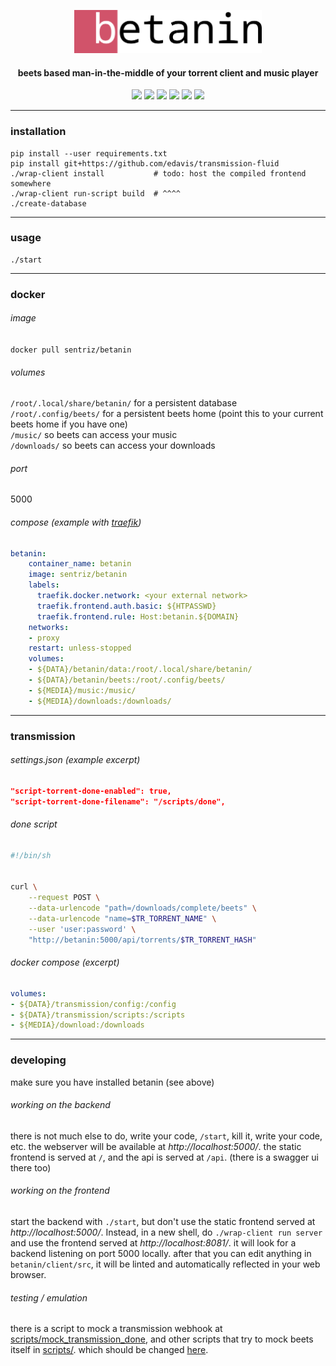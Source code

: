 <p align="center"><img width="300" src="https://github.com/sentriz/betanin/blob/master/betanin/client/src/assets/logo.png?raw=true"></p>
<h4 align="center">beets based man-in-the-middle of your torrent client and music player</h4>
<p align="center"><img src="https://img.shields.io/docker/pulls/sentriz/betanin.svg"> <img src="https://api.codacy.com/project/badge/Grade/9d97d90ee91c48dc948f1bd2037ba9d7?isInternal=true"> <img src="https://img.shields.io/github/issues/sentriz/betanin.svg"> <img src="https://img.shields.io/github/issues-pr/sentriz/betanin.svg"> <img src="https://img.shields.io/badge/python-3.7-blue.svg"> <img src="https://img.shields.io/badge/vue-2.5-brightgreen.svg"></p>


<hr>

### installation

    pip install --user requirements.txt
    pip install git+https://github.com/edavis/transmission-fluid
    ./wrap-client install           # todo: host the compiled frontend somewhere
    ./wrap-client run-script build  # ^^^^
    ./create-database

<hr>

### usage
    ./start
    
<hr>

### docker
###### image
`docker pull sentriz/betanin`  
###### volumes
`/root/.local/share/betanin/` for a persistent database  
`/root/.config/beets/` for a persistent beets home (point this to your current beets home if you have one)  
`/music/` so beets can access your music  
`/downloads/` so beets can access your downloads  
###### port
5000
###### compose (example with [traefik](https://traefik.io/))
```yml
betanin:
    container_name: betanin
    image: sentriz/betanin
    labels:
      traefik.docker.network: <your external network>
      traefik.frontend.auth.basic: ${HTPASSWD}
      traefik.frontend.rule: Host:betanin.${DOMAIN}
    networks:
    - proxy
    restart: unless-stopped
    volumes:
    - ${DATA}/betanin/data:/root/.local/share/betanin/
    - ${DATA}/betanin/beets:/root/.config/beets/
    - ${MEDIA}/music:/music/
    - ${MEDIA}/downloads:/downloads/
```

<hr>

### transmission
###### settings.json (example excerpt)
```json
"script-torrent-done-enabled": true,
"script-torrent-done-filename": "/scripts/done",
```
###### done script
```bash
#!/bin/sh


curl \
    --request POST \
    --data-urlencode "path=/downloads/complete/beets" \
    --data-urlencode "name=$TR_TORRENT_NAME" \
    --user 'user:password' \
    "http://betanin:5000/api/torrents/$TR_TORRENT_HASH"
```
###### docker compose (excerpt)
```yaml
volumes:
- ${DATA}/transmission/config:/config
- ${DATA}/transmission/scripts:/scripts
- ${MEDIA}/download:/downloads
```

<hr>

### developing
make sure you have installed betanin (see above)
###### working on the backend
there is not much else to do, write your code, `/start`, kill it, write your code, etc.
the webserver will be available at *http://localhost:5000/*. the static frontend is served at `/`, and the api is served at `/api`. (there is a swagger ui there too)
###### working on the frontend
start the backend with `./start`, but don't use the static frontend served at *http://localhost:5000/*. Instead, in a new shell, do `./wrap-client run server` and use the frontend served at *http://localhost:8081/*. it will look for a backend listening on port 5000 locally. after that you can edit anything in `betanin/client/src`, it will be linted and automatically reflected in your web browser.
###### testing / emulation
there is a script to mock a transmission webhook at [scripts/mock_transmission_done](https://github.com/sentriz/betanin/blob/master/scripts/mock_transmission_done), and other scripts that try to mock beets itself in [scripts/](https://github.com/sentriz/betanin/blob/master/scripts/). which should be changed [here](https://github.com/sentriz/betanin/blob/master/betanin/api/jobs/import_torrents.py).
